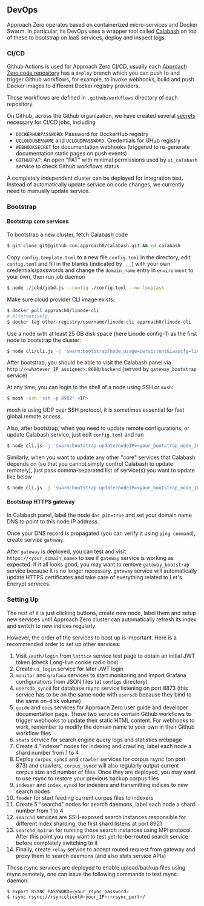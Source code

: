 ## DevOps
Approach Zero operates based on containerized micro-services and Docker Swarm.
In particular, its DevOps uses a wrapper tool called [Calabash](https://github.com/approach0/calabash)
on top of these to bootstrap on IaaS services, deploy and inspect logs.

### CI/CD
Github Actions is used for Approach Zero CI/CD, usually each [Approach Zero code repository](https://github.com/organizations/approach0) has a `deploy` branch
which you can push to and trigger Github workflows, for example, to invoke webhooks, build and push Docker images to different Docker registry providers.

Those workflows are defined in `.github/workflows` directory of each repository.

On Github, across the Github organization, we have created several [secrets](https://github.com/organizations/approach0/settings/secrets/actions) necessary for CI/CD jobs, including

* `DOCKERHUBPASSWORD`: Password for DockerHub registry
* `UCLOUDUSERNAME` and `UCLOUDPASSWORD`: Credentials for UHub registry
* `WEBHOOKSECRET` for documentation webhooks (triggered to re-generate documentation static pages on push events)
* `GITHUBPAT`: An open "PAT" with minimal permissions used by `ui_calabash` service to check Github workflows status

A completely independent cluster can be deployed for integration test.
Instead of automatically update service on code changes, we currently need to manually update service.

### Bootstrap

#### Bootstrap core services
To bootstrap a new cluster, fetch Calabash code
```sh
$ git clone git@github.com:approach0/calabash.git && cd calabash
```

Copy `config.template.toml` to a new file `config.toml` in the directory, edit `config.toml` and fill in the blanks (indicated by `___`)
with your own credentials/passwords and change the `domain_name` entry in `environment` to your own, then run job daemon
```sh
$ node ./jobd/jobd.js --config ./config.toml --no-looptask
```

Make sure cloud provider CLI image exists:
```sh
$ docker pull approach0/linode-cli
# Alternatively,
$ docker tag other-registry/username/linode-cli approach0/linode-cli
```

Use a node with at least 25 GB disk space (here Linode config-1) as the first node to bootstrap the cluster:
```sh
$ node cli/cli.js -j 'swarm:bootstrap?node_usage=persistent&iaascfg=linode_config_1'
```

After bootstrap, you should be able to visit the Calabash panel via `http://<whatever_IP_assigned>:8080/backend` (served by `gateway_bootstrap` service)

At any time, you can login to the shell of a node using SSH or `mosh`:
```sh
$ mosh -ssh 'ssh -p 8982' <IP>
```
mosh is using UDP over SSH protocol, it is sometimes essential for fast global remote access.

Also, after bootstrap, when you need to update remote configurations, or update Calabash service, just edit `config.toml` and run
```sh
$ node cli.js -j 'swarm:bootstrap-update?nodeIP=<your_bootstrap_node_IP>&port=<your_bootstrap_node_SSH_port>&services=calabash'
```
Similarly, when you want to update any other "core" services that Calabash depends on (so that you cannot simply control Calabash to update remotely),
just pass comma-separated list of service(s) you want to update like below
```sh
$ node cli.js -j 'swarm:bootstrap-update?nodeIP=<your_bootstrap_node_IP>&port=<your_bootstrap_node_SSH_port>&services=calabash,gateway'
```

#### Bootstrap HTTPS gateway
In Calabash panel, label the node `dns_pin=true` and set your domain name DNS to point to this node IP address.

Once your DNS record is propagated (you can verify it using `ping command`), create service `gateway`.

After `gateway` is deployed, you can test and visit `https://<your_domain_name>` to see if `gateway` service is working as expected.
If it all looks good, you may want to remove `gateway_bootstrap` service because it is no longer necessary. `gateway` service will automatically update
HTTPS certificates and take care of everything related to Let's Encrypt services.

### Setting Up
The rest of it is just clicking buttons, create new node, label them and setup new services until
Approach Zero cluster can automatically refresh its index and switch to new indices regularly.

However, the order of the services to boot up is important. Here is a recommended order to set up other services:

1. Visit `/auth/login` from `lattice` service test page to obtain an initial JWT token (check Long-live cookie radio box)
2. Create `ui_login` service for later JWT login
3. `monitor` and `grafana` services to start monitoring and import Grafana configurations from JSON files (at `configs` directory)
4. `usersdb_syncd` for database rsync service listening on port 8873
   (this service has to be on the same node with `usersdb` because they bind to the same on-disk volume)
5. `guide` and `docs` services for Approach Zero user guide and developer documentation page. These two services contain Github workflows to trigger
   webhooks to update their static HTML content. For webhooks to work, remember to modify the domain name to your own in their Github workflow files
6. `stats` service for search engine query logs and statistics webpage
7. Create 4 "indexer" nodes for indexing and crawling, label each node a shard number from 1 to 4
8. Deploy `corpus_syncd` and `crawler` services for corpus rsync (on port 873) and crawlers,
   `corpus_syncd` will also regularly output current corpus size and number of files.
   Once they are deployed, you may want to use rsync to restore your previous backup corpus files
9. `indexer` and `index_syncd` for indexers and transmitting indices to new search nodes
10. `feeder` for start feeding current corpus files to indexers
11. Create 5 "searchd" nodes for search daemons, label each node a shard number from 1 to 4
12. `searchd` services are SSH-exposed search instances responsible for different index sharding, the first shard listens at port 8921
13. `searchd_mpirun` for running those search instances using MPI protocol.
    After this point you may want to test yet-to-be-routed search service before completely switching to it
14. Finally, create `relay` service to accept routed request from gateway and proxy them to search daemons (and also stats service APIs)

Those rsync services are deployed to enable upload/backup files using rsync remotely, one can issue the following commands to test rsync daemon:
```sh
$ export RSYNC_PASSWORD=<your_rsync_password>
$ rsync rsync://rsyncclient@<your_IP>:<rsync_port>/
```
